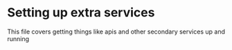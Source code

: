 # Setting up extra services
This file covers getting things like apis and other secondary services up and running